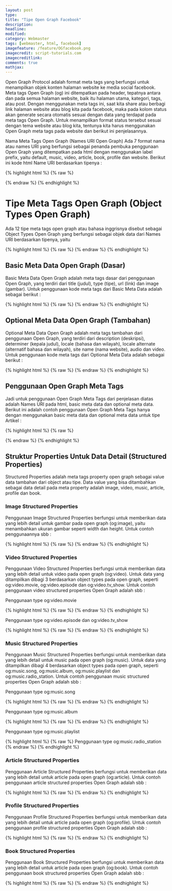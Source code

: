 ```yaml
---
layout: post
type: 
title: "Tipe Open Graph Facebook"
description: 
headline: 
modified: 
category: Webmaster
tags: [webmaster, html, facebook]
imagefeature: /feature/OGfacebook.png
imagecredit: script-tutorials.com
imagecreditlink: 
comments: true
mathjax: 
---
```


Open Graph Protocol adalah format meta tags yang berfungsi untuk menampilkan objek konten halaman website ke media social facebook. Meta tags Open Graph (og) ini ditempatkan pada header, tepatnya antara <head> dan </head> pada semua halaman website, baik itu halaman utama, kategori, tags, atau post. Dengan menggunakan meta tags ini, saat kita share atau berbagi link halaman website atau blog kita pada facebook, maka pada kolom status akan generate secara otomatis sesuai dengan data yang terdapat pada meta tags Open Graph. Untuk menampilkan format status tersebut sesuai dengan tema website atau blog kita, tentunya kita harus menggunakan Open Graph meta tags pada website dan berikut ini penjelasannya.

Nama Meta Tags Open Graph (Names URI Open Graph) Ada 7 format nama atau names URI yang berfungsi sebagai penanda pembuka penggunaan Open Graph yang ditempatkan pada html dengan menggunakan label prefix, yaitu default, music, video, article, book, profile dan website. Berikut ini kode html Name URI berdasarkan tipenya :

{% highlight html %}
{% raw %}
<html prefix="og: http://ogp.me/ns#">
<html prefix="og: http://ogp.me/ns/music# ">
<html prefix="og: http://ogp.me/ns/video#">
<html prefix="og: http://ogp.me/ns/article#">
<html prefix="og: http://ogp.me/ns/book#">
<html prefix="og: http://ogp.me/ns/profile#">
<html prefix="og: http://ogp.me/ns/website#">
{% endraw %}
{% endhighlight %}

# Tipe Meta Tags Open Graph (Object Types Open Graph)

Ada 12 tipe meta tags open graph atau bahasa inggrisnya disebut sebagai Object Types Open Graph yang berfungsi sebagai objek data dari Names URI berdasarkan tipenya, yaitu

{% highlight html %}
{% raw %}
<meta property="og:type" content="website" />
<meta property="og:type" content="music.song" />
<meta property="og:type" content="music.album" />
<meta property="og:type" content="music.playlist" />
<meta property="og:type" content="music.radio_station" />
<meta property="og:type" content="video.movie" />
<meta property="og:type" content="video.episode" />
<meta property="og:type" content="video.tv_show" />
<meta property="og:type" content="video.other" />
<meta property="og:type" content="article" />
<meta property="og:type" content="book" />
<meta property="og:type" content="profile" />
{% endraw %}
{% endhighlight %}

## Basic Meta Data Open Graph (Dasar)

Basic Meta Data Open Graph adalah meta tags dasar dari penggunaan Open Graph, yang terdiri dari title (judul), type (tipe), url (link) dan image (gambar). Untuk penggunaan kode meta tags dari Basic Meta Data adalah sebagai berikut :

{% highlight html %}
{% raw %}
<meta property="og:title" content="Judul" />
<meta property="og:type" content="article" />
<meta property="og:url" content="http://contoh.com/opengraph/" />
<meta property="og:image" content="http://contoh.com/images/gambar.jpg" />
{% endraw %}
{% endhighlight %}

## Optional Meta Data Open Graph (Tambahan)

Optional Meta Data Open Graph adalah meta tags tambahan dari penggunaan Open Graph, yang terdiri dari description (deskripsi), determiner (kepala judul), locale (bahasa dan wilayah), locale alternate (alternatif bahasa dan wilayah), site name (nama website), audio dan video. Untuk penggunaan kode meta tags dari Optional Meta Data adalah sebagai berikut :

{% highlight html %}
{% raw %}
<meta property="og:description" content="Deskripsi" />
<meta property="og:determiner" content="the" />
<meta property="og:locale" content="en_US" />
<meta property="og:locale:alternate" content="en_GB" />
<meta property="og:locale:alternate" content="id_ID" />
<meta property="og:site_name" content="Contoh.com" />
<meta property="og:audio" content="http://contoh.com/audio/lagu.mp3" />
<meta property="og:video" content="http://contoh.com/video/contoh-video.flv" />
{% endraw %}
{% endhighlight %}

## Penggunaan Open Graph Meta Tags

Jadi untuk penggunaan Open Graph Meta Tags dari penjelasan diatas adalah Names URI pada html, basic meta data dan optional meta data. Berikut ini adalah contoh penggunaan Open Graph Meta Tags hanya dengan menggunakan basic meta data dan optional meta data untuk tipe Artikel :

{% highlight html %}
{% raw %}
<html prefix="og: http://ogp.me/ns/article#">
<head>
<title>Judul</title>
<meta property="og:title" content="Judul" />
<meta property="og:type" content="article" />
<meta property="og:site_name" content="contoh.com" />
<meta property="og:description" content="Deskripsi" />
<meta property="og:url" content="http://contoh.com/opengraph/" />
<meta property="og:image" content="http://contoh.com/images/gambar.jpg" />
<meta property="og:determiner" content="the" />
<meta property="og:locale" content="en_US" />
<meta property="og:locale:alternate" content="en_GB" />
<meta property="og:locale:alternate" content="id_ID" />
<meta property="og:audio" content="http://contoh.com/audio/lagu.mp3" />
<meta property="og:video" content="http://contoh.com/video/contoh-video.flv" />
</head>
<body></body>
</html>
{% endraw %}
{% endhighlight %}

## Struktur Properties Untuk Data Detail (Structured Properties)

Structured Properties adalah meta tags property open graph sebagai value data tambahan dari object atau tipe. Data value yang bisa ditambahkan sebagai data detail pada meta property adalah image, video, music, article, profile dan book.

### Image Structured Properties

Penggunaan Image Structured Properties berfungsi untuk memberikan data yang lebih detail untuk gambar pada open graph (og:image), yaitu menambahkan ukuran gambar seperti width dan height. Untuk contoh penggunaannya sbb :

{% highlight html %}
{% raw %}
<meta property="og:image" content="http://contoh.com/gambar.jpg" />
<meta property="og:image:secure_url" content="https://secure.contoh.com/gambar.jpg" />
<meta property="og:image:type" content="image/jpeg" />
<meta property="og:image:width" content="620" />
<meta property="og:image:height" content="348" />
{% endraw %}
{% endhighlight %}

### Video Structured Properties

Penggunaan Video Structured Properties berfungsi untuk memberikan data yang lebih detail untuk video pada open graph (og:video). Untuk data yang ditampilkan dibagi 3 berdasarkan object types pada open graph, seperti og:video.movie, og:video.episode dan og:video.tv_show. Untuk contoh penggunaan video structured properties Open Graph adalah sbb :

Penggunaan type og:video.movie

{% highlight html %}
{% raw %}
<meta property="og:video:actor" content="Nama Aktor Pada Video" />
<meta property="og:video:actor:role" content="Role Actor" />
<meta property="og:video:director" content="Nama Movie Director" />
<meta property="og:video:writer" content="Nama Penulis" />
<meta property="og:video:duration" content="Durasi Video dalam detik" />
<meta property="og:video:release_date" content="Tanggal Rilis Video" />
<meta property="og:video:tag" content="Video Tag" />
{% endraw %}
{% endhighlight %}

Penggunaan type og:video.episode dan og:video.tv_show

{% highlight html %}
{% raw %}
<meta property="og:video:actor" content="Nama Aktor Pada Video" />
<meta property="og:video:actor:role" content="Role Actor" />
<meta property="og:video:director" content="Nama Movie Director" />
<meta property="og:video:writer" content="Nama Penulis" />
<meta property="og:video:duration" content="Durasi Video dalam detik" />
<meta property="og:video:release_date" content="Tanggal Rilis Video" />
<meta property="og:video:tag" content="Video Tag" />
<meta property="og:video:series" content="Episode Video" />
{% endraw %}
{% endhighlight %}

### Music Structured Properties

Penggunaan Music Structured Properties berfungsi untuk memberikan data yang lebih detail untuk music pada open graph (og:music). Untuk data yang ditampilkan dibagi 4 berdasarkan object types pada open graph, seperti og:music.song, og:music.album, og:music.playlist dan og:music.radio_station. Untuk contoh penggunaan music structured properties Open Graph adalah sbb :

Penggunaan type og:music.song

{% highlight html %}
{% raw %}
<meta property="og:music:duration" content="Durasi Musik Dalam Detik" />
<meta property="og:music:album" content="Nama Album dari Musik tsb" />
<meta property="og:music:album:disc" content="Disc Dari Musik tsb" />
<meta property="og:music:album:track" content="Track Dari Musik tsb" />
<meta property="og:music:musician" content="Nama Musisi" />
{% endraw %}
{% endhighlight %}

Penggunaan type og:music.album

{% highlight html %}
{% raw %}
<meta property="og:music:song" content="Judul Lagu" />
<meta property="og:music:song:disc" content="Disk Dari Lagu tsb" />
<meta property="og:music:song:track" content="Track Dari Lagu tsb" />
<meta property="og:music:musician" content="Nama Musisi" />
<meta property="og:music:release_date" content="Tanggal Rilis Lagu" />
{% endraw %}
{% endhighlight %}

Penggunaan type og:music.playlist

{% highlight html %}
{% raw %}
<meta property="og:music:song" content="Judul Lagu" />
<meta property="og:music:song:disc" content="Disk Dari Lagu tsb" />
<meta property="og:music:song:track" content="Track Dari Lagu tsb" />
<meta property="og:music:creator" content="Pembuat Playlist Lagu" />
Penggunaan type og:music.radio_station
<meta property="og:music:creator" content="Pembuat Playlist Lagu" />
{% endraw %}
{% endhighlight %}

### Article Structured Properties

Penggunaan Article Structured Properties berfungsi untuk memberikan data yang lebih detail untuk article pada open graph (og:article). Untuk contoh penggunaan article structured properties Open Graph adalah sbb :

{% highlight html %}
{% raw %}
<meta property="og:article:published_time" content="Tanggal di Publikasikan" />
<meta property="og:article:modified_time" content="Tanggal di Modifikasi" />
<meta property="og:article:expiration_time" content="Tanggal Expired" />
<meta property="og:article:author" content="Nama Penulis" />
<meta property="og:article:section" content="Kategori Artikel" />
<meta property="og:article:tag" content="Tag Artikel" />
{% endraw %}
{% endhighlight %}

### Profile Structured Properties

Penggunaan Profile Structured Properties berfungsi untuk memberikan data yang lebih detail untuk article pada open graph (og:profile). Untuk contoh penggunaan profile structured properties Open Graph adalah sbb :

{% highlight html %}
{% raw %}
<meta property="og:profile:first_name" content="Nama Depan" />
<meta property="og:profile:last_name" content="Nama Belakang" />
<meta property="og:profile:username" content="User Name" />
<meta property="og:profile:gender" content="Jenis Kelamin" />
{% endraw %}
{% endhighlight %}

### Book Structured Properties

Penggunaan Book Structured Properties berfungsi untuk memberikan data yang lebih detail untuk article pada open graph (og:book). Untuk contoh penggunaan book structured properties Open Graph adalah sbb :

{% highlight html %}
{% raw %}
<meta property="og:book:author" content="Nama Penulis" />
<meta property="og:book:isbn" content="ISBN Buku" />
<meta property="og:book:release_date" content="Tanggal Rilis Buku" />
<meta property="og:book:tag" content="Tag Buku" />
{% endraw %}
{% endhighlight %}